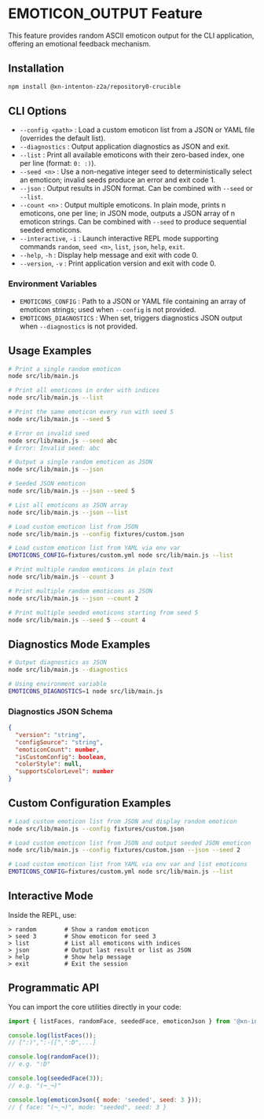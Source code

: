 # EMOTICON_OUTPUT Feature

This feature provides random ASCII emoticon output for the CLI application, offering an emotional feedback mechanism.

## Installation

```bash
npm install @xn-intenton-z2a/repository0-crucible
```

## CLI Options

- `--config <path>`    : Load a custom emoticon list from a JSON or YAML file (overrides the default list).
- `--diagnostics`      : Output application diagnostics as JSON and exit.
- `--list`           : Print all available emoticons with their zero-based index, one per line (format: `0: :)`).
- `--seed <n>`       : Use a non-negative integer seed to deterministically select an emoticon; invalid seeds produce an error and exit code 1.
- `--json`           : Output results in JSON format. Can be combined with `--seed` or `--list`.
- `--count <n>`      : Output multiple emoticons. In plain mode, prints n emoticons, one per line; in JSON mode, outputs a JSON array of n emoticon strings. Can be combined with `--seed` to produce sequential seeded emoticons.
- `--interactive`, `-i` : Launch interactive REPL mode supporting commands `random`, `seed <n>`, `list`, `json`, `help`, `exit`.
- `--help`, `-h`     : Display help message and exit with code 0.
- `--version`, `-v`  : Print application version and exit with code 0.

### Environment Variables

- `EMOTICONS_CONFIG` : Path to a JSON or YAML file containing an array of emoticon strings; used when `--config` is not provided.
- `EMOTICONS_DIAGNOSTICS` : When set, triggers diagnostics JSON output when `--diagnostics` is not provided.

## Usage Examples

```bash
# Print a single random emoticon
node src/lib/main.js

# Print all emoticons in order with indices
node src/lib/main.js --list

# Print the same emoticon every run with seed 5
node src/lib/main.js --seed 5

# Error on invalid seed
node src/lib/main.js --seed abc
# Error: Invalid seed: abc

# Output a single random emoticon as JSON
node src/lib/main.js --json

# Seeded JSON emoticon
node src/lib/main.js --json --seed 5

# List all emoticons as JSON array
node src/lib/main.js --json --list

# Load custom emoticon list from JSON
node src/lib/main.js --config fixtures/custom.json

# Load custom emoticon list from YAML via env var
EMOTICONS_CONFIG=fixtures/custom.yml node src/lib/main.js --list

# Print multiple random emoticons in plain text
node src/lib/main.js --count 3

# Print multiple random emoticons as JSON
node src/lib/main.js --json --count 2

# Print multiple seeded emoticons starting from seed 5
node src/lib/main.js --seed 5 --count 4
```

## Diagnostics Mode Examples

```bash
# Output diagnostics as JSON
node src/lib/main.js --diagnostics

# Using environment variable
EMOTICONS_DIAGNOSTICS=1 node src/lib/main.js
```

### Diagnostics JSON Schema

```json
{
  "version": "string",
  "configSource": "string",
  "emoticonCount": number,
  "isCustomConfig": boolean,
  "colorStyle": null,
  "supportsColorLevel": number
}
```

## Custom Configuration Examples

```bash
# Load custom emoticon list from JSON and display random emoticon
node src/lib/main.js --config fixtures/custom.json

# Load custom emoticon list from JSON and output seeded JSON emoticon
node src/lib/main.js --config fixtures/custom.json --json --seed 2

# Load custom emoticon list from YAML via env var and list emoticons
EMOTICONS_CONFIG=fixtures/custom.yml node src/lib/main.js --list
```

## Interactive Mode

Inside the REPL, use:

```text
> random        # Show a random emoticon
> seed 3        # Show emoticon for seed 3
> list          # List all emoticons with indices
> json          # Output last result or list as JSON
> help          # Show help message
> exit          # Exit the session
```

## Programmatic API

You can import the core utilities directly in your code:

```js
import { listFaces, randomFace, seededFace, emoticonJson } from '@xn-intenton-z2a/repository0-crucible';

console.log(listFaces());
// [":)",":-([",":D",...]

console.log(randomFace());
// e.g. ":D"

console.log(seededFace(3));
// e.g. "(¬_¬)"

console.log(emoticonJson({ mode: 'seeded', seed: 3 }));
// { face: "(¬_¬)", mode: "seeded", seed: 3 }
```